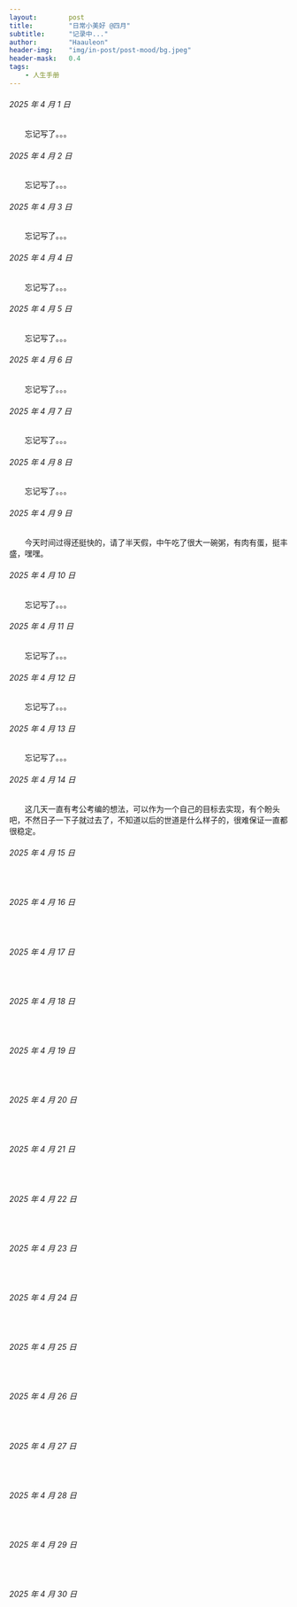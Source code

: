 ```yaml
---
layout:        post
title:         "日常小美好 @四月"
subtitle:      "记录中..."
author:        "Haauleon"
header-img:    "img/in-post/post-mood/bg.jpeg"
header-mask:   0.4
tags:
    - 人生手册
---
```


###### 2025 年 4 月 1 日
&emsp;&emsp;忘记写了。。。

###### 2025 年 4 月 2 日
&emsp;&emsp;忘记写了。。。

###### 2025 年 4 月 3 日
&emsp;&emsp;忘记写了。。。

###### 2025 年 4 月 4 日
&emsp;&emsp;忘记写了。。。

###### 2025 年 4 月 5 日
&emsp;&emsp;忘记写了。。。

###### 2025 年 4 月 6 日
&emsp;&emsp;忘记写了。。。

###### 2025 年 4 月 7 日
&emsp;&emsp;忘记写了。。。

###### 2025 年 4 月 8 日
&emsp;&emsp;忘记写了。。。

###### 2025 年 4 月 9 日
&emsp;&emsp;今天时间过得还挺快的，请了半天假，中午吃了很大一碗粥，有肉有蛋，挺丰盛，嘿嘿。

###### 2025 年 4 月 10 日
&emsp;&emsp;忘记写了。。。

###### 2025 年 4 月 11 日
&emsp;&emsp;忘记写了。。。

###### 2025 年 4 月 12 日
&emsp;&emsp;忘记写了。。。

###### 2025 年 4 月 13 日
&emsp;&emsp;忘记写了。。。

###### 2025 年 4 月 14 日
&emsp;&emsp;这几天一直有考公考编的想法，可以作为一个自己的目标去实现，有个盼头吧，不然日子一下子就过去了，不知道以后的世道是什么样子的，很难保证一直都很稳定。

###### 2025 年 4 月 15 日
&emsp;&emsp;

###### 2025 年 4 月 16 日
&emsp;&emsp;

###### 2025 年 4 月 17 日
&emsp;&emsp;

###### 2025 年 4 月 18 日
&emsp;&emsp;

###### 2025 年 4 月 19 日
&emsp;&emsp;

###### 2025 年 4 月 20 日
&emsp;&emsp;

###### 2025 年 4 月 21 日
&emsp;&emsp;

###### 2025 年 4 月 22 日
&emsp;&emsp;

###### 2025 年 4 月 23 日
&emsp;&emsp;

###### 2025 年 4 月 24 日
&emsp;&emsp;

###### 2025 年 4 月 25 日
&emsp;&emsp;

###### 2025 年 4 月 26 日
&emsp;&emsp;

###### 2025 年 4 月 27 日
&emsp;&emsp;

###### 2025 年 4 月 28 日
&emsp;&emsp;

###### 2025 年 4 月 29 日
&emsp;&emsp;

###### 2025 年 4 月 30 日
&emsp;&emsp;
